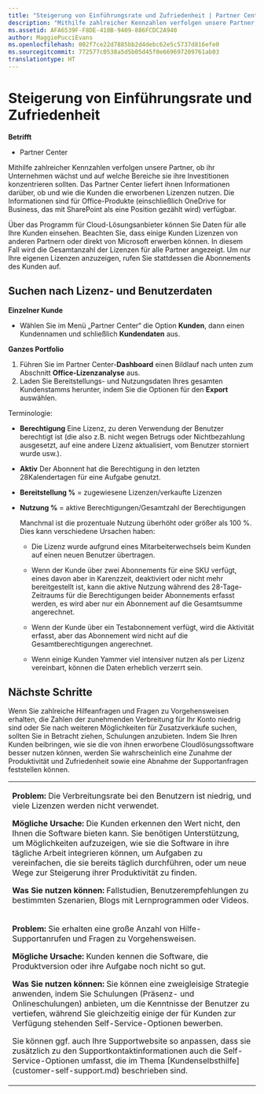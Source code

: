 ```yaml
---
title: "Steigerung von Einführungsrate und Zufriedenheit | Partner Center"
description: "Mithilfe zahlreicher Kennzahlen verfolgen unsere Partner, ob ihr Unternehmen wächst und auf welche Bereiche sie ihre Investitionen konzentrieren sollten. Das Partner Center liefert ihnen Informationen darüber, ob und wie die Kunden die erworbenen Lizenzen nutzen."
ms.assetid: AFA6539F-F8DE-410B-9409-886FCDC2A940
author: MaggiePucciEvans
ms.openlocfilehash: 002f7ce22d7885bb2d4debc62e5c5737d816efe0
ms.sourcegitcommit: 772577c0538a5d5b05d45f0e669697209761ab03
translationtype: HT
---
```

# <a name="increase-adoption-and-satisfaction"></a>Steigerung von Einführungsrate und Zufriedenheit

**Betrifft**

-  Partner Center

Mithilfe zahlreicher Kennzahlen verfolgen unsere Partner, ob ihr Unternehmen wächst und auf welche Bereiche sie ihre Investitionen konzentrieren sollten. Das Partner Center liefert ihnen Informationen darüber, ob und wie die Kunden die erworbenen Lizenzen nutzen. Die Informationen sind für Office-Produkte (einschließlich OneDrive for Business, das mit SharePoint als eine Position gezählt wird) verfügbar.

Über das Programm für Cloud-Lösungsanbieter können Sie Daten für alle Ihre Kunden einsehen. Beachten Sie, dass einige Kunden Lizenzen von anderen Partnern oder direkt von Microsoft erwerben können. In diesem Fall wird die Gesamtanzahl der Lizenzen für alle Partner angezeigt. Um nur Ihre eigenen Lizenzen anzuzeigen, rufen Sie stattdessen die Abonnements des Kunden auf.

## <a name="find-license-and-user-data"></a>Suchen nach Lizenz- und Benutzerdaten


**Einzelner Kunde**

-   Wählen Sie im Menü „Partner Center“ die Option **Kunden**, dann einen Kundennamen und schließlich **Kundendaten** aus.

**Ganzes Portfolio**

1.  Führen Sie im Partner Center-**Dashboard** einen Bildlauf nach unten zum Abschnitt **Office-Lizenzanalyse** aus.
2.  Laden Sie Bereitstellungs- und Nutzungsdaten Ihres gesamten Kundenstamms herunter, indem Sie die Optionen für den **Export** auswählen.

Terminologie:

-   **Berechtigung** Eine Lizenz, zu deren Verwendung der Benutzer berechtigt ist (die also z.B. nicht wegen Betrugs oder Nichtbezahlung ausgesetzt, auf eine andere Lizenz aktualisiert, vom Benutzer storniert wurde usw.).

-   **Aktiv** Der Abonnent hat die Berechtigung in den letzten 28Kalendertagen für eine Aufgabe genutzt.

-   **Bereitstellung %** = zugewiesene Lizenzen/verkaufte Lizenzen

-   **Nutzung %** = aktive Berechtigungen/Gesamtzahl der Berechtigungen

    Manchmal ist die prozentuale Nutzung überhöht oder größer als 100 %. Dies kann verschiedene Ursachen haben:

    -   Die Lizenz wurde aufgrund eines Mitarbeiterwechsels beim Kunden auf einen neuen Benutzer übertragen.

    -   Wenn der Kunde über zwei Abonnements für eine SKU verfügt, eines davon aber in Karenzzeit, deaktiviert oder nicht mehr bereitgestellt ist, kann die aktive Nutzung während des 28-Tage-Zeitraums für die Berechtigungen beider Abonnements erfasst werden, es wird aber nur ein Abonnement auf die Gesamtsumme angerechnet.

    -   Wenn der Kunde über ein Testabonnement verfügt, wird die Aktivität erfasst, aber das Abonnement wird nicht auf die Gesamtberechtigungen angerechnet.

    -   Wenn einige Kunden Yammer viel intensiver nutzen als per Lizenz vereinbart, können die Daten erheblich verzerrt sein.

## <a name="next-steps"></a>Nächste Schritte


Wenn Sie zahlreiche Hilfeanfragen und Fragen zu Vorgehensweisen erhalten, die Zahlen der zunehmenden Verbreitung für Ihr Konto niedrig sind oder Sie nach weiteren Möglichkeiten für Zusatzverkäufe suchen, sollten Sie in Betracht ziehen, Schulungen anzubieten. Indem Sie Ihren Kunden beibringen, wie sie die von ihnen erworbene Cloudlösungssoftware besser nutzen können, werden Sie wahrscheinlich eine Zunahme der Produktivität und Zufriedenheit sowie eine Abnahme der Supportanfragen feststellen können.

<table>
<colgroup>
<col width="100%" />
</colgroup>
<tbody>
<tr class="odd">
<td><p><strong>Problem:</strong> Die Verbreitungsrate bei den Benutzern ist niedrig, und viele Lizenzen werden nicht verwendet.</p>
<p><strong>Mögliche Ursache:</strong> Die Kunden erkennen den Wert nicht, den Ihnen die Software bieten kann. Sie benötigen Unterstützung, um Möglichkeiten aufzuzeigen, wie sie die Software in ihre tägliche Arbeit integrieren können, um Aufgaben zu vereinfachen, die sie bereits täglich durchführen, oder um neue Wege zur Steigerung ihrer Produktivität zu finden.</p>
<p><strong>Was Sie nutzen können:</strong> Fallstudien, Benutzerempfehlungen zu bestimmten Szenarien, Blogs mit Lernprogrammen oder Videos.</p></td>
</tr>
<tr class="even">
<td><p><strong>Problem:</strong> Sie erhalten eine große Anzahl von Hilfe-Supportanrufen und Fragen zu Vorgehensweisen.</p>
<p><strong>Mögliche Ursache:</strong> Kunden kennen die Software, die Produktversion oder ihre Aufgabe noch nicht so gut.</p>
<p><strong>Was Sie nutzen können:</strong> Sie können eine zweigleisige Strategie anwenden, indem Sie Schulungen (Präsenz- und Onlineschulungen) anbieten, um die Kenntnisse der Benutzer zu vertiefen, während Sie gleichzeitig einige der für Kunden zur Verfügung stehenden Self-Service-Optionen bewerben.</p>
<p>Sie können ggf. auch Ihre Supportwebsite so anpassen, dass sie zusätzlich zu den Supportkontaktinformationen auch die Self-Service-Optionen umfasst, die im Thema [Kundenselbsthilfe](customer-self-support.md) beschrieben sind.</p></td>
</tr>
</tbody>
</table>

 

 

 



